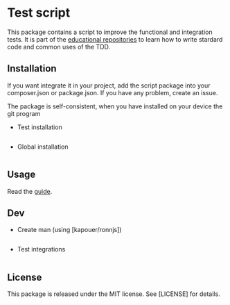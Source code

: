 # Test script

This package contains a script to improve the functional and integration tests.
It is part of the [educational repositories](pandle/materials) to learn how to write stardard code and common uses of the TDD.

## Installation

If you want integrate it in your project, add the script package into your composer.json or package.json.
If you have any problem, create an issue.

The package is self-consistent, when you have installed on your device the git program
- Test installation
```make test
```
- Global installation
```make install
```

## Usage

Read the [guide](test.1.md).

## Dev

- Create man (using [kapouer/ronnjs])
```make man
```
- Test integrations
```./test.sh --integrations
```

## License

This package is released under the MIT license.  See [LICENSE] for details.
